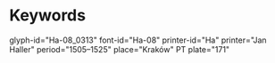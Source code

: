 # Keywords
glyph-id="Ha-08_0313"
font-id="Ha-08"
printer-id="Ha"
printer="Jan Haller"
period="1505–1525"
place="Kraków"
PT plate="171"
